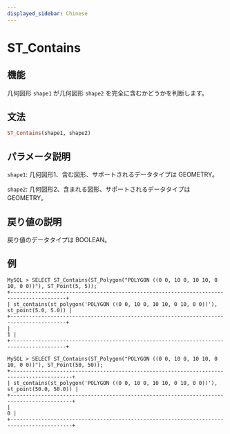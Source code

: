 ```yaml
---
displayed_sidebar: Chinese
---
```


# ST_Contains

## 機能

几何図形 `shape1` が几何図形 `shape2` を完全に含むかどうかを判断します。

## 文法

```Haskell
ST_Contains(shape1, shape2)
```

## パラメータ説明

`shape1`: 几何図形1、含む図形、サポートされるデータタイプは GEOMETRY。

`shape2`: 几何図形2、含まれる図形、サポートされるデータタイプは GEOMETRY。

## 戻り値の説明

戻り値のデータタイプは BOOLEAN。

## 例

```Plain Text
MySQL > SELECT ST_Contains(ST_Polygon("POLYGON ((0 0, 10 0, 10 10, 0 10, 0 0))"), ST_Point(5, 5));
+----------------------------------------------------------------------------------------+
| st_contains(st_polygon('POLYGON ((0 0, 10 0, 10 10, 0 10, 0 0))'), st_point(5.0, 5.0)) |
+----------------------------------------------------------------------------------------+
|                                                                                      1 |
+----------------------------------------------------------------------------------------+

MySQL > SELECT ST_Contains(ST_Polygon("POLYGON ((0 0, 10 0, 10 10, 0 10, 0 0))"), ST_Point(50, 50));
+------------------------------------------------------------------------------------------+
| st_contains(st_polygon('POLYGON ((0 0, 10 0, 10 10, 0 10, 0 0))'), st_point(50.0, 50.0)) |
+------------------------------------------------------------------------------------------+
|                                                                                        0 |
+------------------------------------------------------------------------------------------+
```
